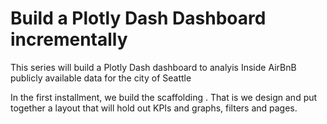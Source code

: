 # Build a Plotly Dash Dashboard incrementally

This series will build a Plotly Dash dashboard to analyis Inside AirBnB publicly available data for the city of Seattle

In the first installment, we build the scaffolding . That is we design and put together a layout that will hold out KPIs and graphs, filters and pages.
